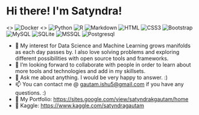 # Hi there! I'm Satyndra!
<> ![Docker](https://img.shields.io/badge/Docker-0CC1F3?style=flat-square&logo=docker&logoColor=white)
<> ![Python](https://img.shields.io/badge/Python-3776AB?style=flat-square&logo=python&logoColor=white)
![R](https://img.shields.io/badge/R-3776AB?style=flat-square&logo=r&logoColor=white)
![Markdown](https://img.shields.io/badge/Markdown-000000?style=flat-square&logo=markdown&logoColor=white)
![HTML](https://img.shields.io/badge/HTML5-E34F26?style=flat-square&logo=html5&logoColor=white)
![CSS3](https://img.shields.io/badge/CSS3-1572B6?style=flat-square&logo=css3&logoColor=white)
![Bootstrap](https://img.shields.io/badge/Bootstrap-563D7C?style=flat-square&logo=bootstrap&logoColor=white)
![MySQL](https://img.shields.io/badge/MySQL-005C84?style=flat-square&logo=mysql&logoColor=white)
![SQLite](https://img.shields.io/badge/SQLite-07405E?style=flat-square&logo=sqlite&logoColor=white)
![MSSQL](https://img.shields.io/badge/MSSQL-3776AB?style=flat-square&logo=MSSQL&logoColor=white)
![Postgresql](https://img.shields.io/badge/Postgresql-3776AB?style=flat-square&logo=Postgresql&logoColor=white)
- 🌱 My interest for Data Science and Machine Learning grows manifolds as each day passes by. I also love solving problems and exploring different possibilities with open source tools and frameworks. 
- 🤔 I’m looking forward to collaborate with people in order to learn about more tools and technologies and add in my skillsets. 
- 💬 Ask me about anything. I would be very happy to answer. :)
- 📫 You can contact me @ gautam.ishu5@gmail.com if you have any questions. :) 
- 🔎 My Portfolio: https://sites.google.com/view/satyndrakgautam/home
- 🔎 Kaggle: https://www.kaggle.com/satyndragautam

